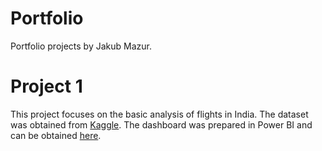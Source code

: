 # Portfolio
Portfolio projects by Jakub Mazur.

# Project 1 
This project focuses on the basic analysis of flights in India. The dataset was obtained from [Kaggle](https://www.kaggle.com/datasets/rohitgrewal/airlines-flights-data).
The dashboard was prepared in Power BI and can be obtained [here](Portfolio/Flight_analysis_dashboard.pbix).

